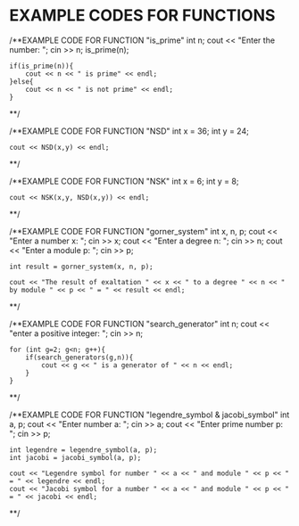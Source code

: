 # EXAMPLE CODES FOR FUNCTIONS

/**EXAMPLE CODE FOR FUNCTION "is_prime"
    int n;
    cout << "Enter the number: ";
    cin >> n;
    is_prime(n);

    if(is_prime(n)){
        cout << n << " is prime" << endl;
    }else{
        cout << n << " is not prime" << endl;
    }
**/

/**EXAMPLE CODE FOR FUNCTION "NSD"
    int x = 36;
    int y = 24;

    cout << NSD(x,y) << endl;
**/

/**EXAMPLE CODE FOR FUNCTION "NSK"
    int x = 6;
    int y = 8;

    cout << NSK(x,y, NSD(x,y)) << endl;
**/

/**EXAMPLE CODE FOR FUNCTION "gorner_system"
    int x, n, p;
    cout << "Enter a number x: ";
    cin >> x;
    cout << "Enter a degree n: ";
    cin >> n;
    cout << "Enter a module p: ";
    cin >> p;

    int result = gorner_system(x, n, p);

    cout << "The result of exaltation " << x << " to a degree " << n << " by module " << p << " = " << result << endl;
**/

/**EXAMPLE CODE FOR FUNCTION "search_generator"
    int n;
    cout << "enter a positive integer: ";
    cin >> n;

    for (int g=2; g<n; g++){
        if(search_generators(g,n)){
            cout << g << " is a generator of " << n << endl;
        }
    }
**/

/**EXAMPLE CODE FOR FUNCTION "legendre_symbol & jacobi_symbol"
    int a, p;
    cout << "Enter number a: ";
    cin >> a;
    cout << "Enter prime number p: ";
    cin >> p;

    int legendre = legendre_symbol(a, p);
    int jacobi = jacobi_symbol(a, p);

    cout << "Legendre symbol for number " << a << " and module " << p << " = " << legendre << endl;
    cout << "Jacobi symbol for a number " << a << " and module " << p << " = " << jacobi << endl;
**/

